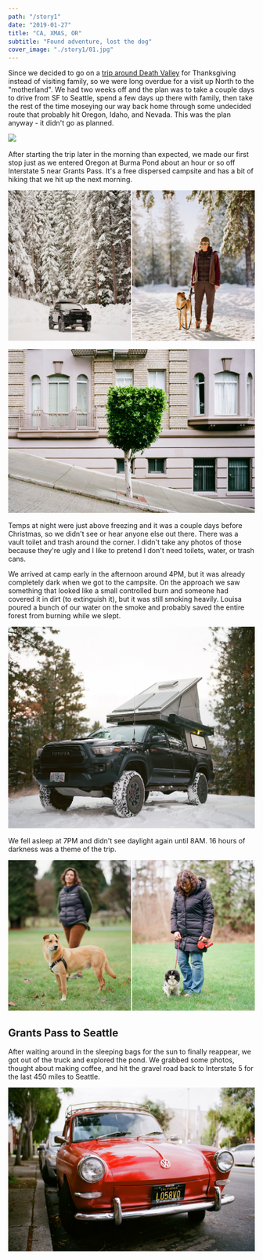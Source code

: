```yaml
---
path: "/story1"
date: "2019-01-27"
title: "CA, XMAS, OR"
subtitle: "Found adventure, lost the dog"
cover_image: "./story1/01.jpg"
---
```


<div class='text'>

Since we decided to go on a [trip around Death
Valley](https://www.huntca.blog/ca-xmas-or) for Thanksgiving instead of
visiting family, so we were long overdue for a visit up North to the
"motherland". We had two weeks off and the plan was to take a couple days to
drive from SF to Seattle, spend a few days up there with family, then take the
rest of the time moseying our way back home through some undecided route that
probably hit Oregon, Idaho, and Nevada. This was the plan anyway - it didn't go
as planned.

</div>

![](story1/01.jpg)

<div class='text'>

After starting the trip later in the morning than expected, we made our first
stop just as we entered Oregon at Burma Pond about an hour or so off Interstate
5 near Grants Pass. It's a free dispersed campsite and has a bit of hiking that
we hit up the next morning.

</div>

![](story1/02.jpg)

![](story1/03.jpg)

<div class='text'>

Temps at night were just above freezing and it was a couple days before
Christmas, so we didn't see or hear anyone else out there. There was a vault
toilet and trash around the corner. I didn't take any photos of those because
they're ugly and I like to pretend I don't need toilets, water, or trash cans.

We arrived at camp early in the afternoon around 4PM, but it was already
completely dark when we got to the campsite. On the approach we saw something
that looked like a small controlled burn and someone had covered it in dirt (to
extinguish it), but it was still smoking heavily. Louisa poured a bunch of our
water on the smoke and probably saved the entire forest from burning while we
slept.

</div>

![](story1/04.jpg)

<div class='text'>

We fell asleep at 7PM and didn't see daylight again until 8AM. 16 hours of
darkness was a theme of the trip.

</div>

![](story1/05.jpg)

<div class='text'>

## Grants Pass to Seattle

After waiting around in the sleeping bags for the sun to finally reappear, we
got out of the truck and explored the pond. We grabbed some photos, thought
about making coffee, and hit the gravel road back to Interstate 5 for the last
450 miles to Seattle.

</div>

![](story1/06.jpg)
